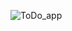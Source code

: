 ![ToDo_app](https://user-images.githubusercontent.com/51225627/128602321-8ec45d74-fd70-4c36-a211-e6fc89d0beff.PNG)

